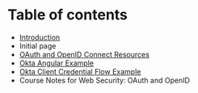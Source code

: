 # Table of contents

* [Introduction](README.md)
* Initial page
* [OAuth and OpenID Connect Resources](oauth-and-openid-connect-resources.md)
* [Okta Angular Example](okta-angular-example.md)
* [Okta Client Credential Flow Example](okta-client-credential-flow-example.md)
* Course Notes for Web Security: OAuth and OpenID

